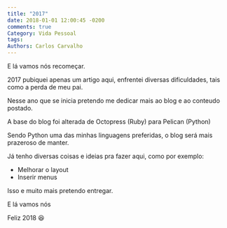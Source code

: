 ```yaml
---
title: "2017"
date: 2018-01-01 12:00:45 -0200
comments: true
Category: Vida Pessoal
tags: 
Authors: Carlos Carvalho
---
```


E lá vamos nós recomeçar.

2017 pubiquei apenas um artigo aqui, enfrentei diversas dificuldades, tais como a perda de meu pai.

Nesse ano que se inicia pretendo me dedicar mais ao blog e ao conteudo postado.

A base do blog foi alterada de Octopress (Ruby) para Pelican (Python)

Sendo Python uma das minhas linguagens preferidas, o blog será mais prazeroso de manter.

Já tenho diversas coisas e ideias pra fazer aqui, como por exemplo:

* Melhorar o layout
* Inserir menus

Isso e muito mais pretendo entregar.

E lá vamos nós

Feliz 2018 😆

